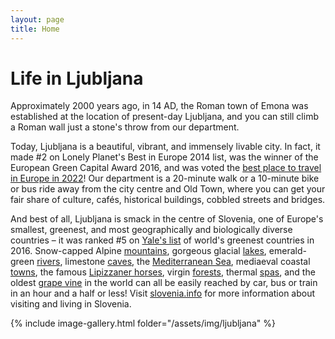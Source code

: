 ```yaml
---
layout: page
title: Home
---
```


# Life in Ljubljana

Approximately 2000 years ago, in 14 AD, the Roman town of Emona was established at the location of present-day Ljubljana, and you can still climb a Roman wall just a stone's throw from our department.

Today, Ljubljana is a beautiful, vibrant, and immensely livable city. In fact, it made #2 on Lonely Planet's Best in Europe 2014 list, was the winner of the European Green Capital Award 2016, and was voted the [best place to travel in Europe in 2022](https://www.europeanbestdestinations.com/european-best-destinations-2022/)! Our department is a 20-minute walk or a 10-minute bike or bus ride away from the city centre and Old Town, where you can get your fair share of culture, cafés, historical buildings, cobbled streets and bridges.

And best of all, Ljubljana is smack in the centre of Slovenia, one of Europe's smallest, greenest, and most geographically and biologically diverse countries – it was ranked #5 on [Yale's list](http://www.businessinsider.com/most-environmentally-friendly-countries-2016-3) of world's greenest countries in 2016. Snow-capped Alpine [mountains](https://en.wikipedia.org/wiki/Triglav), gorgeous glacial [lakes](https://en.wikipedia.org/wiki/Bled), emerald-green [rivers](https://en.wikipedia.org/wiki/So%C4%8Da), limestone [caves](https://en.wikipedia.org/wiki/Postojna_Cave), the [Mediterranean Sea](https://en.wikipedia.org/wiki/Slovene_Istria), mediaeval coastal [towns](https://en.wikipedia.org/wiki/Piran), the famous [Lipizzaner horses](https://en.wikipedia.org/wiki/Lipica,_Se%C5%BEana), virgin [forests](https://www.google.com/search?q=virgin+forests+slovenia&tbm=isch), thermal [spas](https://en.wikipedia.org/wiki/Spa_town#Slovenia), and the oldest [grape vine](https://en.wikipedia.org/wiki/Old_vine#Old_vines_around_the_globe) in the world can all be easily reached by car, bus or train in an hour and a half or less! Visit [slovenia.info](http://www.slovenia.info/?lng=2) for more information about visiting and living in Slovenia.

{% include image-gallery.html folder="/assets/img/ljubljana" %}
